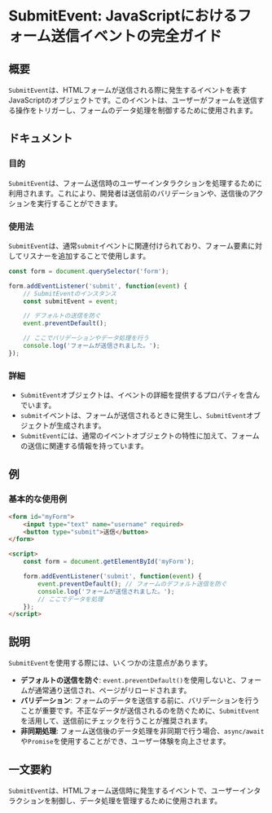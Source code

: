 <!--
Meta Description: # SubmitEvent: JavaScriptにおけるフォーム送信イベントの完全ガイド ## 概要 `SubmitEvent`は、HTMLフォームが送信される際に発生するイベントを表すJavaScriptのオブジェクトです。このイベントは、ユーザーがフォームを送信する操作をトリガーし、フォームの...
Meta Keywords: submitevent, form, event, submit, const
-->

# SubmitEvent: JavaScriptにおけるフォーム送信イベントの完全ガイド

## 概要
`SubmitEvent`は、HTMLフォームが送信される際に発生するイベントを表すJavaScriptのオブジェクトです。このイベントは、ユーザーがフォームを送信する操作をトリガーし、フォームのデータ処理を制御するために使用されます。

## ドキュメント
### 目的
`SubmitEvent`は、フォーム送信時のユーザーインタラクションを処理するために利用されます。これにより、開発者は送信前のバリデーションや、送信後のアクションを実行することができます。

### 使用法
`SubmitEvent`は、通常`submit`イベントに関連付けられており、フォーム要素に対してリスナーを追加することで使用します。

```javascript
const form = document.querySelector('form');

form.addEventListener('submit', function(event) {
    // SubmitEventのインスタンス
    const submitEvent = event;

    // デフォルトの送信を防ぐ
    event.preventDefault();

    // ここでバリデーションやデータ処理を行う
    console.log('フォームが送信されました。');
});
```

### 詳細
- `SubmitEvent`オブジェクトは、イベントの詳細を提供するプロパティを含んでいます。
- `submit`イベントは、フォームが送信されるときに発生し、`SubmitEvent`オブジェクトが生成されます。
- `SubmitEvent`には、通常のイベントオブジェクトの特性に加えて、フォームの送信に関連する情報を持っています。

## 例
### 基本的な使用例

```html
<form id="myForm">
    <input type="text" name="username" required>
    <button type="submit">送信</button>
</form>

<script>
    const form = document.getElementById('myForm');

    form.addEventListener('submit', function(event) {
        event.preventDefault(); // フォームのデフォルト送信を防ぐ
        console.log('フォームが送信されました。');
        // ここでデータを処理
    });
</script>
```

## 説明
`SubmitEvent`を使用する際には、いくつかの注意点があります。

- **デフォルトの送信を防ぐ**: `event.preventDefault()`を使用しないと、フォームが通常通り送信され、ページがリロードされます。
- **バリデーション**: フォームのデータを送信する前に、バリデーションを行うことが重要です。不正なデータが送信されるのを防ぐために、`SubmitEvent`を活用して、送信前にチェックを行うことが推奨されます。
- **非同期処理**: フォーム送信後のデータ処理を非同期で行う場合、`async/await`や`Promise`を使用することができ、ユーザー体験を向上させます。

## 一文要約
`SubmitEvent`は、HTMLフォーム送信時に発生するイベントで、ユーザーインタラクションを制御し、データ処理を管理するために使用されます。